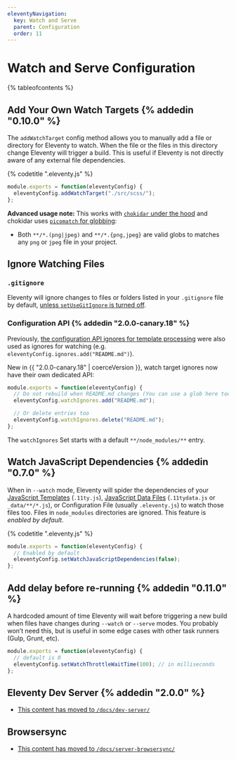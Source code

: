 ```yaml
---
eleventyNavigation:
  key: Watch and Serve
  parent: Configuration
  order: 11
---
```

# Watch and Serve Configuration

{% tableofcontents %}

## Add Your Own Watch Targets {% addedin "0.10.0" %}

The `addWatchTarget` config method allows you to manually add a file or directory for Eleventy to watch. When the file or the files in this directory change Eleventy will trigger a build. This is useful if Eleventy is not directly aware of any external file dependencies.

{% codetitle ".eleventy.js" %}

```js
module.exports = function(eleventyConfig) {
  eleventyConfig.addWatchTarget("./src/scss/");
};
```

**Advanced usage note:** This works with [`chokidar` under the hood](https://github.com/paulmillr/chokidar#api) and chokidar uses [`picomatch` for globbing](https://github.com/micromatch/picomatch):

* Both `**/*.(png|jpeg)` and `**/*.{png,jpeg}` are valid globs to matches any `png` or `jpeg` file in your project.

## Ignore Watching Files

### `.gitignore`

Eleventy will ignore changes to files or folders listed in your `.gitignore` file by default, [unless `setUseGitIgnore` is turned off](/docs/ignores/#opt-out-of-using-.gitignore).

### Configuration API {% addedin "2.0.0-canary.18" %}

Previously, [the configuration API ignores for template processing](/docs/ignores/#configuration-api) were also used as ignores for watching (e.g. `eleventyConfig.ignores.add("README.md")`).

New in {{ "2.0.0-canary.18" | coerceVersion }}, watch target ignores now have their own dedicated API:

```js
module.exports = function(eleventyConfig) {
  // Do not rebuild when README.md changes (You can use a glob here too)
  eleventyConfig.watchIgnores.add("README.md");

  // Or delete entries too
  eleventyConfig.watchIgnores.delete("README.md");
};
```

The `watchIgnores` Set starts with a default `**/node_modules/**` entry.

## Watch JavaScript Dependencies {% addedin "0.7.0" %}

When in `--watch` mode, Eleventy will spider the dependencies of your [JavaScript Templates](/docs/languages/javascript/) (`.11ty.js`), [JavaScript Data Files](/docs/data-js/) (`.11tydata.js` or `_data/**/*.js`), or Configuration File (usually `.eleventy.js`) to watch those files too. Files in `node_modules` directories are ignored. This feature is _enabled by default_.

{% codetitle ".eleventy.js" %}

```js
module.exports = function(eleventyConfig) {
  // Enabled by default
  eleventyConfig.setWatchJavaScriptDependencies(false);
};
```

## Add delay before re-running {% addedin "0.11.0" %}

A hardcoded amount of time Eleventy will wait before triggering a new build when files have changes during `--watch` or `--serve` modes. You probably won’t need this, but is useful in some edge cases with other task runners (Gulp, Grunt, etc).

```js
module.exports = function(eleventyConfig) {
  // default is 0
  eleventyConfig.setWatchThrottleWaitTime(100); // in milliseconds
};
```

## Eleventy Dev Server {% addedin "2.0.0" %}

<div id="swap-back-to-browsersync"></div>

* [This content has moved to `/docs/dev-server/`](/docs/dev-server/)

## Browsersync

* [This content has moved to `/docs/server-browsersync/`](/docs/server-browsersync/)
